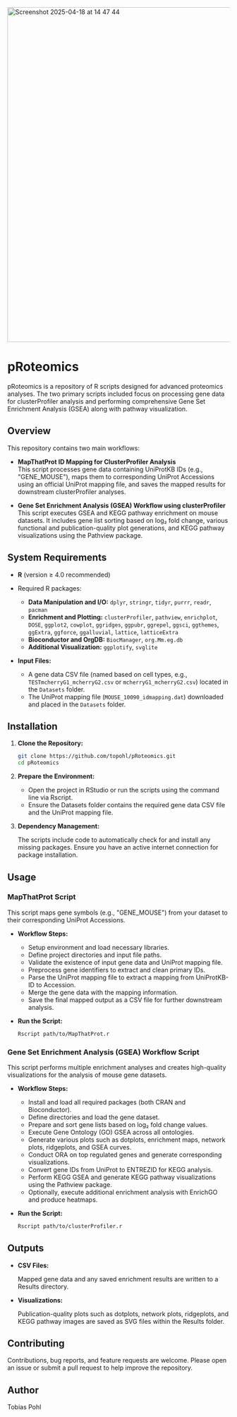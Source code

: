 <img width="759" alt="Screenshot 2025-04-18 at 14 47 44" src="https://github.com/user-attachments/assets/be03dd69-eea1-4f5f-bdef-a05ba77392fe" />

# pRoteomics

pRoteomics is a repository of R scripts designed for advanced proteomics analyses. The two primary scripts included focus on processing gene data for clusterProfiler analysis and performing comprehensive Gene Set Enrichment Analysis (GSEA) along with pathway visualization.

## Overview

This repository contains two main workflows:

- **MapThatProt ID Mapping for ClusterProfiler Analysis**  
  This script processes gene data containing UniProtKB IDs (e.g., "GENE_MOUSE"), maps them to corresponding UniProt Accessions using an official UniProt mapping file, and saves the mapped results for downstream clusterProfiler analyses.

- **Gene Set Enrichment Analysis (GSEA) Workflow using clusterProfiler**  
  This script executes GSEA and KEGG pathway enrichment on mouse datasets. It includes gene list sorting based on log₂ fold change, various functional and publication-quality plot generations, and KEGG pathway visualizations using the Pathview package.

## System Requirements

- **R** (version ≥ 4.0 recommended)
- Required R packages:
  - **Data Manipulation and I/O:** `dplyr`, `stringr`, `tidyr`, `purrr`, `readr`, `pacman`
  - **Enrichment and Plotting:** `clusterProfiler`, `pathview`, `enrichplot`, `DOSE`, `ggplot2`, `cowplot`, `ggridges`, `ggpubr`, `ggrepel`, `ggsci`, `ggthemes`, `ggExtra`, `ggforce`, `ggalluvial`, `lattice`, `latticeExtra`
  - **Bioconductor and OrgDB:** `BiocManager`, `org.Mm.eg.db`
  - **Additional Visualization:** `ggplotify`, `svglite`

- **Input Files:**
  - A gene data CSV file (named based on cell types, e.g., `TESTmcherryG1_mcherryG2.csv` or `mcherryG1_mcherryG2.csv`) located in the `Datasets` folder.
  - The UniProt mapping file (`MOUSE_10090_idmapping.dat`) downloaded and placed in the `Datasets` folder.

## Installation

1. **Clone the Repository:**

   ```bash
   git clone https://github.com/topohl/pRoteomics.git
   cd pRoteomics
   ```

2. **Prepare the Environment:**

   - Open the project in RStudio or run the scripts using the command line via Rscript.
   - Ensure the Datasets folder contains the required gene data CSV file and the UniProt mapping file.

3. **Dependency Management:**

   The scripts include code to automatically check for and install any missing packages. Ensure you have an active internet connection for package installation.

## Usage

### MapThatProt Script

This script maps gene symbols (e.g., "GENE_MOUSE") from your dataset to their corresponding UniProt Accessions.

- **Workflow Steps:**
  - Setup environment and load necessary libraries.
  - Define project directories and input file paths.
  - Validate the existence of input gene data and UniProt mapping file.
  - Preprocess gene identifiers to extract and clean primary IDs.
  - Parse the UniProt mapping file to extract a mapping from UniProtKB-ID to Accession.
  - Merge the gene data with the mapping information.
  - Save the final mapped output as a CSV file for further downstream analysis.

- **Run the Script:**

   ```bash
   Rscript path/to/MapThatProt.r
   ```

### Gene Set Enrichment Analysis (GSEA) Workflow Script

This script performs multiple enrichment analyses and creates high-quality visualizations for the analysis of mouse gene datasets.

- **Workflow Steps:**
  - Install and load all required packages (both CRAN and Bioconductor).
  - Define directories and load the gene dataset.
  - Prepare and sort gene lists based on log₂ fold change values.
  - Execute Gene Ontology (GO) GSEA across all ontologies.
  - Generate various plots such as dotplots, enrichment maps, network plots, ridgeplots, and GSEA curves.
  - Conduct ORA on top regulated genes and generate corresponding visualizations.
  - Convert gene IDs from UniProt to ENTREZID for KEGG analysis.
  - Perform KEGG GSEA and generate KEGG pathway visualizations using the Pathview package.
  - Optionally, execute additional enrichment analysis with EnrichGO and produce heatmaps.

- **Run the Script:**

   ```bash
   Rscript path/to/clusterProfiler.r
   ```

## Outputs

- **CSV Files:**
  
  Mapped gene data and any saved enrichment results are written to a Results directory.

- **Visualizations:**
  
  Publication-quality plots such as dotplots, network plots, ridgeplots, and KEGG pathway images are saved as SVG files within the Results folder.

## Contributing

Contributions, bug reports, and feature requests are welcome. Please open an issue or submit a pull request to help improve the repository.

## Author

Tobias Pohl
